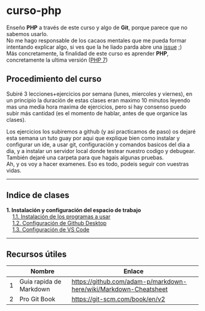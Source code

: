 # curso-php
Enseño **PHP** a través de este curso y algo de **Git**, porque parece que no sabemos usarlo.  
No me hago responsable de los cacaos mentales que me pueda formar intentando explicar algo, si ves que la he liado parda  abre una [issue](https://github.com/EduFdezSoy/curso-php/issues) ;)  
Más concretamente, la finalidad de este curso es aprender **PHP**, concretamente la ultima versión ([PHP 7](http://php.net/))
  
## Procedimiento del curso
Subiré 3 lecciones+ejercicios por semana (lunes, miercoles y viernes), en un principio la duración de estas clases eran maximo 10 minutos leyendo mas una media hora maxima de ejercicios, pero si hay consenso puedo subir más cantidad (es el momento de hablar, antes de que organice las clases).  
  
Los ejercicios los subiremos a github (y asi practicamos de paso) os dejaré esta semana un tuto guay por aqui que explique bien como instalar y configurar un ide, a usar git, configuración y comandos basicos del dia a dia, y a instalar un servidor local donde testear nuestro codigo y debugear.  
También dejaré una carpeta para que hagais algunas pruebas.  
Ah, y os voy a hacer examenes. Eso es todo, podeis seguir con vuestras vidas.  

---

## Indice de clases
**1. Instalación y configuración del espacio de trabajo**  
&nbsp;&nbsp;&nbsp;&nbsp;[1.1. Instalación de los programas a usar](https://github.com/EduFdezSoy/curso-php/blob/master/instalacion-ide.md#instalaci%C3%B3n-de-ide--git)  
&nbsp;&nbsp;&nbsp;&nbsp;[1.2. Configuración de Github Desktop](https://github.com/EduFdezSoy/curso-php/blob/master/configuracion-ghd.md)  
&nbsp;&nbsp;&nbsp;&nbsp;[1.3. Configuración de VS Code](https://github.com/EduFdezSoy/curso-php/blob/master/configuracion-ide.md)  

---

## Recursos útiles  
|     | Nombre                  | Enlace                                                             |
| :-: | ----------------------- | ------------------------------------------------------------------ |
|  1  | Guia rapida de Markdown | <https://github.com/adam-p/markdown-here/wiki/Markdown-Cheatsheet> |
|  2  | Pro Git Book            | <https://git-scm.com/book/en/v2>                                   |
